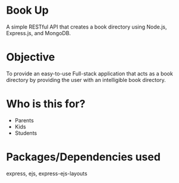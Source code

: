 # Book Up
A simple RESTful API that creates a book directory using Node.js, Express.js, and MongoDB.

# Objective
To provide an easy-to-use Full-stack application that acts as a book directory by providing the user with an intelligible book directory.

# Who is this for?
- Parents
- Kids
- Students

# Packages/Dependencies used
express, ejs, express-ejs-layouts

